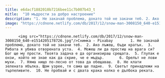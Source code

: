 ```yaml
---
title: e6dacf1882010b7216bee11c7b007b43_t
mitle:  "10 мъдрости за добро настроение"
description: "1. Не закачай проблема, докато той не закачи теб. 2. Ако лъжеш, бъди кратък. 3. Рибата я убива отворената уста. 4. Можеш ли да простиш на врага си? Бог ще му прости. Твоята задача е да организираш срещата. 5. Глупак е онзи, който не знае как да скрие, че е мъдър. 6. Орелът не лови …"
image: "https://cdnone.netlify.com/db/2017/12/snow-man-3008150_640-e1514205178726.jpg"
---
```


          <img src="https://cdnone.netlify.com/db/2017/12/snow-man-3008150_640-e1514205178726.jpg"/>Снимка - Pixabay        1. Не закачай проблема, докато той не закачи теб.  2. Ако лъжеш, бъди кратък.  3. Рибата я убива отворената уста.  4. Можеш ли да простиш на врага си? Бог ще му прости. Твоята задача е да организираш срещата.  5. Глупак е онзи, който не знае как да скрие, че е мъдър.       6. Орелът не лови мухи.  7. Няма нищо по-лесно от това да обещаваш.  8. Не клати зелената ябълка. Щом узрее, тя сама ще падне.  9. Светът принадлежи на търпеливите.  10. Не пробвай и с двата крака колко е дълбока реката.        